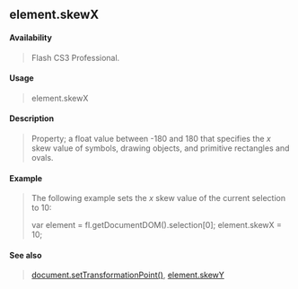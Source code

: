 ## element.skewX

#### Availability

> Flash CS3 Professional.

#### Usage

> element.skewX

#### Description

> Property; a float value between -180 and 180 that specifies the *x* skew value of symbols, drawing objects, and primitive rectangles and ovals.

#### Example

> The following example sets the *x* skew value of the current selection to 10:
>
> var element = fl.getDocumentDOM().selection\[0\]; element.skewX = 10;

#### See also

> [document.setTransformationPoint()](#_bookmark317), [element.skewY](#element.skewY)

<span id="element.skewY" class="anchor"></span>
